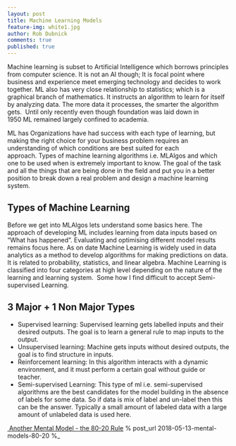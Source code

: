 ```yaml
---
layout: post 
title: Machine Learning Models
feature-img: white1.jpg
author: Rob Dubnick
comments: true
published: true
---
```

Machine learning is subset to Artificial Intelligence which borrows principles from computer science. It is not an AI though; It is focal point where business and experience meet emerging technology and decides to work together. ML also has very close relationship to statistics; which is a graphical branch of mathematics. It instructs an algorithm to learn for itself by analyzing data. The more data it processes, the smarter the algorithm gets.  Until only recently even though foundation was laid down in 1950 ML remained largely confined to academia.

ML has Organizations have had success with each type of learning, but making the right choice for your business problem requires an understanding of which conditions are best suited for each approach. Types of machine learning algorithms i.e. MLAlgos and which one to be used when is extremely important to know. The goal of the task and all the things that are being done in the field and put you in a better position to break down a real problem and design a machine learning system.

## Types of Machine Learning
Before we get into MLAlgos lets understand some basics here. The approach of developing ML includes learning from data inputs based on “What has happened”. Evaluating and optimising different model results remains focus here. As on date Machine Learning is widely used in data analytics as a method to develop algorithms for making predictions on data. It is related to probability, statistics, and linear algebra.
Machine Learning is classified into four categories at high level depending on the nature of the learning and learning system.  Some how I find difficult to accept Semi-supervised Learning.
 
## 3 Major + 1 Non Major Types
- Supervised learning: Supervised learning gets labelled inputs and their desired outputs. The goal is to learn a general rule to map inputs to the output.
- Unsupervised learning: Machine gets inputs without desired outputs, the goal is to find structure in inputs. 
- Reinforcement learning: In this algorithm interacts with a dynamic environment, and it must perform a certain goal without guide or teacher.
- Semi-supervised Learning: This type of ml i.e. semi-supervised algorithms are the best candidates for the model building in the absence of labels for some data. So if data is mix of label and un-label then this can be the answer. Typically a small amount of labeled data with a large amount of unlabeled data is used here.

[ Another Mental Model - the 80-20 Rule](/2018/05/13/mental-models-80-20.html "Another Mental Model - the 80-20 Rule")
% post_url  2018-05-13-mental-models-80-20 %_
